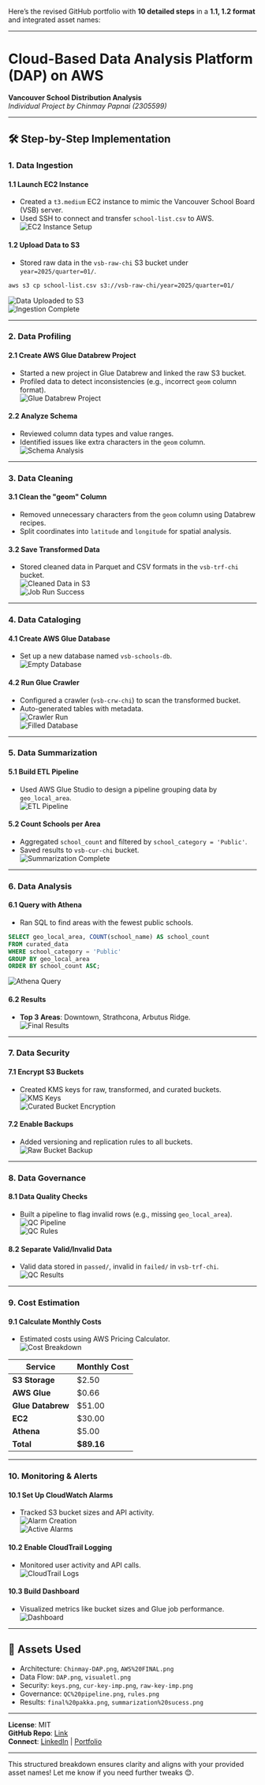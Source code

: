 Here’s the revised GitHub portfolio with **10 detailed steps** in a **1.1, 1.2 format** and integrated asset names:

---

# Cloud-Based Data Analysis Platform (DAP) on AWS  
**Vancouver School Distribution Analysis**  
*Individual Project by Chinmay Papnai (2305599)*  

---

## 🛠️ **Step-by-Step Implementation**  

### **1. Data Ingestion**  
#### 1.1 Launch EC2 Instance  
- Created a `t3.medium` EC2 instance to mimic the Vancouver School Board (VSB) server.  
- Used SSH to connect and transfer `school-list.csv` to AWS.  
![EC2 Instance Setup](assets/ec2in.png)  

#### 1.2 Upload Data to S3  
- Stored raw data in the `vsb-raw-chi` S3 bucket under `year=2025/quarter=01/`.  
```bash
aws s3 cp school-list.csv s3://vsb-raw-chi/year=2025/quarter=01/
```  
![Data Uploaded to S3](assets/data%20ingestion.png)  
![Ingestion Complete](assets/ingestion%20complete.png)  

---

### **2. Data Profiling**  
#### 2.1 Create AWS Glue Databrew Project  
- Started a new project in Glue Databrew and linked the raw S3 bucket.  
- Profiled data to detect inconsistencies (e.g., incorrect `geom` column format).  
![Glue Databrew Project](assets/projectdatabrew.png)  

#### 2.2 Analyze Schema  
- Reviewed column data types and value ranges.  
- Identified issues like extra characters in the `geom` column.  
![Schema Analysis](assets/schma.png)  

---

### **3. Data Cleaning**  
#### 3.1 Clean the "geom" Column  
- Removed unnecessary characters from the `geom` column using Databrew recipes.  
- Split coordinates into `latitude` and `longitude` for spatial analysis.  

#### 3.2 Save Transformed Data  
- Stored cleaned data in Parquet and CSV formats in the `vsb-trf-chi` bucket.  
![Cleaned Data in S3](assets/trf%20s3.png)  
![Job Run Success](assets/job%20run.png)  

---

### **4. Data Cataloging**  
#### 4.1 Create AWS Glue Database  
- Set up a new database named `vsb-schools-db`.  
![Empty Database](assets/empty%20database.png)  

#### 4.2 Run Glue Crawler  
- Configured a crawler (`vsb-crw-chi`) to scan the transformed bucket.  
- Auto-generated tables with metadata.  
![Crawler Run](assets/crw-run.png)  
![Filled Database](assets/filled%20database.png)  

---

### **5. Data Summarization**  
#### 5.1 Build ETL Pipeline  
- Used AWS Glue Studio to design a pipeline grouping data by `geo_local_area`.  
![ETL Pipeline](assets/visualetl.png)  

#### 5.2 Count Schools per Area  
- Aggregated `school_count` and filtered by `school_category = 'Public'`.  
- Saved results to `vsb-cur-chi` bucket.  
![Summarization Complete](assets/summarization%20sucess.png)  

---

### **6. Data Analysis**  
#### 6.1 Query with Athena  
- Ran SQL to find areas with the fewest public schools.  
```sql
SELECT geo_local_area, COUNT(school_name) AS school_count 
FROM curated_data 
WHERE school_category = 'Public' 
GROUP BY geo_local_area 
ORDER BY school_count ASC;
```  
![Athena Query](assets/athena.png)  

#### 6.2 Results  
- **Top 3 Areas**: Downtown, Strathcona, Arbutus Ridge.  
![Final Results](assets/final%20conclusion.png)  

---

### **7. Data Security**  
#### 7.1 Encrypt S3 Buckets  
- Created KMS keys for raw, transformed, and curated buckets.  
![KMS Keys](assets/keys.png)  
![Curated Bucket Encryption](assets/cur-key-imp.png)  

#### 7.2 Enable Backups  
- Added versioning and replication rules to all buckets.  
![Raw Bucket Backup](assets/raw-bak-s3.png)  

---

### **8. Data Governance**  
#### 8.1 Data Quality Checks  
- Built a pipeline to flag invalid rows (e.g., missing `geo_local_area`).  
![QC Pipeline](assets/QC%20pipeline.png)  
![QC Rules](assets/rules.png)  

#### 8.2 Separate Valid/Invalid Data  
- Valid data stored in `passed/`, invalid in `failed/` in `vsb-trf-chi`.  
![QC Results](assets/passed%20in%20trf%20s3.png)  

---

### **9. Cost Estimation**  
#### 9.1 Calculate Monthly Costs  
- Estimated costs using AWS Pricing Calculator.  
![Cost Breakdown](assets/DAP.png)  

| Service           | Monthly Cost |  
|-------------------|--------------|  
| **S3 Storage**    | $2.50        |  
| **AWS Glue**      | $0.66        |  
| **Glue Databrew** | $51.00       |  
| **EC2**           | $30.00       |  
| **Athena**        | $5.00        |  
| **Total**         | **$89.16**   |  

---

### **10. Monitoring & Alerts**  
#### 10.1 Set Up CloudWatch Alarms  
- Tracked S3 bucket sizes and API activity.  
![Alarm Creation](assets/alm%20creation.png)  
![Active Alarms](assets/alarms.png)  

#### 10.2 Enable CloudTrail Logging  
- Monitored user activity and API calls.  
![CloudTrail Logs](assets/cloud%20trail%20user%20activity%20logs.png)  

#### 10.3 Build Dashboard  
- Visualized metrics like bucket sizes and Glue job performance.  
![Dashboard](assets/dashboard.png)  

---

## 📂 **Assets Used**  
- Architecture: `Chinmay-DAP.png`, `AWS%20FINAL.png`  
- Data Flow: `DAP.png`, `visualetl.png`  
- Security: `keys.png`, `cur-key-imp.png`, `raw-key-imp.png`  
- Governance: `QC%20pipeline.png`, `rules.png`  
- Results: `final%20pakka.png`, `summarization%20sucess.png`  

---

**License**: MIT  
**GitHub Repo**: [Link](#)  
**Connect**: [LinkedIn](#) | [Portfolio](#)  

--- 

This structured breakdown ensures clarity and aligns with your provided asset names! Let me know if you need further tweaks 😊.
